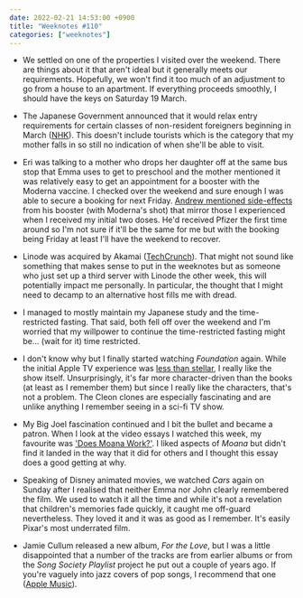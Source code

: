 ```yaml
---
date: 2022-02-21 14:53:00 +0900
title: "Weeknotes #110"
categories: ["weeknotes"]
---
```


- We settled on one of the properties I visited over the weekend. There are things about it that aren't ideal but it generally meets our requirements. Hopefully, we won't find it too much of an adjustment to go from a house to an apartment. If everything proceeds smoothly, I should have the keys on Saturday 19 March.

- The Japanese Government announced that it would relax entry requirements for certain classes of non-resident foreigners beginning in March ([NHK](https://www3.nhk.or.jp/nhkworld/en/news/20220217_40/)). This doesn't include tourists which is the category that my mother falls in so still no indication of when she'll be able to visit.

- Eri was talking to a mother who drops her daughter off at the same bus stop that Emma uses to get to preschool and the mother mentioned it was relatively easy to get an appointment for a booster with the Moderna vaccine. I checked over the weekend and sure enough I was able to secure a booking for next Friday. [Andrew mentioned side-effects](https://twitter.com/wrightak/status/1493002203774451712) from his booster (with Moderna's shot) that mirror those I experienced when I received my initial two doses. He'd received Pfizer the first time around so I'm not sure if it'll be the same for me but with the booking being Friday at least I'll have the weekend to recover.

- Linode was acquired by Akamai ([TechCrunch](https://techcrunch.com/2022/02/15/akamai-acquires-linode-for-900m/)). That might not sound like something that makes sense to put in the weeknotes but as someone who just set up a third server with Linode the other week, this will potentially impact me personally. In particular, the thought that I might need to decamp to an alternative host fills me with dread.

- I managed to mostly maintain my Japanese study and the time-restricted fasting. That said, both fell off over the weekend and I'm worried that my willpower to continue the time-restricted fasting might be... (wait for it) time restricted.

- I don't know why but I finally started watching _Foundation_ again. While the initial Apple TV experience was [less than stellar](https://updates.inqk.net/post/1645207800.html), I really like the show itself. Unsurprisingly, it's far more character-driven than the books (at least as I remember them) but since I really like the characters, that's not a problem. The Cleon clones are especially fascinating and are unlike anything I remember seeing in a sci-fi TV show.

- My Big Joel fascination continued and I bit the bullet and became a patron. When I look at the video essays I watched this week, my favourite was ['Does Moana Work?'](https://www.youtube.com/watch?v=DhBUdvSm_54). I liked aspects of _Moana_ but didn't find it landed in the way that it did for others and I thought this essay does a good getting at why.

- Speaking of Disney animated movies, we watched _Cars_ again on Sunday after I realised that neither Emma nor John clearly remembered the film. We used to watch it all the time and while it's not a revelation that children's memories fade quickly, it caught me off-guard nevertheless. They loved it and it was as good as I remember. It's easily Pixar's most underrated film.

- Jamie Cullum released a new album, _For the Love_, but I was a little disappointed that a number of the tracks are from earlier albums or from the _Song Society Playlist_ project he put out a couple of years ago. If you're vaguely into jazz covers of pop songs, I recommend that one ([Apple Music](https://music.apple.com/us/album/the-song-society-playlist/1446484679)).
